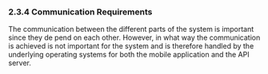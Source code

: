 ### 2.3.4 Communication Requirements

The communication between the different parts of the system is important since they de
pend on each other.
However, in what way the communication is achieved is not important for the system and is therefore handled by the underlying operating systems for both the mobile application and the API server.
